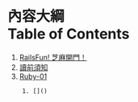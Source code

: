 # 內容大綱<br />Table of Contents

1. [RailsFun! 芝麻開門！](README.markdown)
  1. [讀前須知](讀前須知.markdown)
  1. [Ruby-01](1.Ruby-01.markdown)

```
    1. []()
```